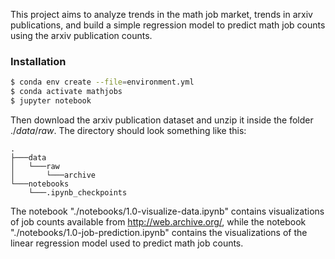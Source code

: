 This project aims to analyze trends in the math job market, trends in arxiv publications, and
build a simple regression model to predict math job counts using the arxiv publication counts.

### Installation

```bash
$ conda env create --file=environment.yml
$ conda activate mathjobs
$ jupyter notebook
```

Then download the arxiv publication dataset and unzip it inside the folder $./data/raw$. The directory should look something like this:

```
.
├───data
│   └───raw
│       └───archive
└───notebooks
    └───.ipynb_checkpoints
```

The notebook "./notebooks/1.0-visualize-data.ipynb" contains visualizations of job counts available from
http://web.archive.org/, while the notebook "./notebooks/1.0-job-prediction.ipynb" contains the visualizations of the
linear regression model used to predict math job counts.